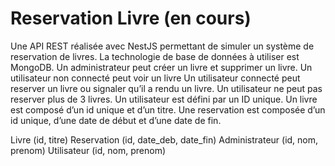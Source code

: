 # Reservation Livre (en cours)
 
Une API REST réalisée avec NestJS permettant de simuler un système de reservation de livres. La technologie de base de données à utiliser est MongoDB.
Un administrateur peut créer un livre et supprimer un livre.
Un utilisateur non connecté peut voir un livre
Un utilisateur connecté peut reserver un livre ou signaler qu’il a rendu un livre.
Un utilisateur ne peut pas reserver plus de 3 livres.
Un utilisateur est défini par un ID unique.
Un livre est composé d’un id unique et d’un titre.
Une reservation est composée d’un id unique, d’une date de début et d’une date de fin. 

Livre (id, titre)
Reservation (id, date_deb, date_fin)
Administrateur (id, nom, prenom)
Utilisateur (id, nom, prenom)
